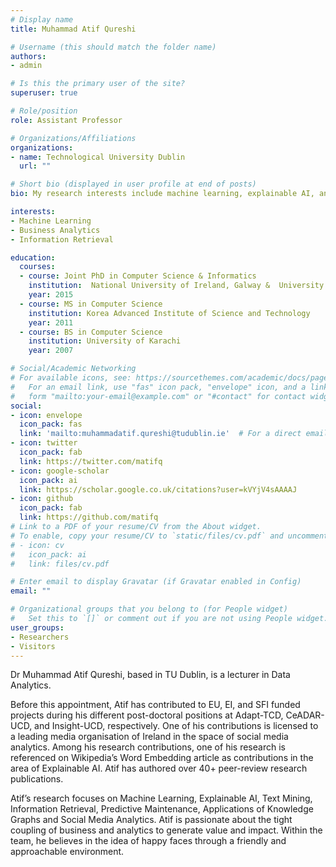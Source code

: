 ```yaml
---
# Display name
title: Muhammad Atif Qureshi

# Username (this should match the folder name)
authors:
- admin

# Is this the primary user of the site?
superuser: true

# Role/position
role: Assistant Professor

# Organizations/Affiliations
organizations:
- name: Technological University Dublin
  url: ""

# Short bio (displayed in user profile at end of posts)
bio: My research interests include machine learning, explainable AI, and text/data analytics.

interests:
- Machine Learning
- Business Analytics
- Information Retrieval

education:
  courses:
  - course: Joint PhD in Computer Science & Informatics
    institution:  National University of Ireland, Galway &  University of Milano-Bicocca
    year: 2015
  - course: MS in Computer Science
    institution: Korea Advanced Institute of Science and Technology
    year: 2011
  - course: BS in Computer Science
    institution: University of Karachi
    year: 2007

# Social/Academic Networking
# For available icons, see: https://sourcethemes.com/academic/docs/page-builder/#icons
#   For an email link, use "fas" icon pack, "envelope" icon, and a link in the
#   form "mailto:your-email@example.com" or "#contact" for contact widget.
social:
- icon: envelope
  icon_pack: fas
  link: 'mailto:muhammadatif.qureshi@tudublin.ie'  # For a direct email link, use "mailto:test@example.org".
- icon: twitter
  icon_pack: fab
  link: https://twitter.com/matifq
- icon: google-scholar
  icon_pack: ai
  link: https://scholar.google.co.uk/citations?user=kVYjV4sAAAAJ
- icon: github
  icon_pack: fab
  link: https://github.com/matifq
# Link to a PDF of your resume/CV from the About widget.
# To enable, copy your resume/CV to `static/files/cv.pdf` and uncomment the lines below.
# - icon: cv
#   icon_pack: ai
#   link: files/cv.pdf

# Enter email to display Gravatar (if Gravatar enabled in Config)
email: ""

# Organizational groups that you belong to (for People widget)
#   Set this to `[]` or comment out if you are not using People widget.
user_groups:
- Researchers
- Visitors
---
```


Dr Muhammad Atif Qureshi, based in TU Dublin, is a lecturer in Data Analytics.

Before this appointment, Atif has contributed to EU, EI, and SFI funded projects during his different post-doctoral positions at Adapt-TCD, CeADAR-UCD, and Insight-UCD, respectively. One of his contributions is licensed to a leading media organisation of Ireland in the space of social media analytics. Among his research contributions, one of his research is referenced on Wikipedia’s Word Embedding article as contributions in the area of Explainable AI. Atif has authored over 40+ peer-review research publications.

Atif’s research focuses on Machine Learning, Explainable AI, Text Mining, Information Retrieval, Predictive Maintenance, Applications of Knowledge Graphs and Social Media Analytics. Atif is passionate about the tight coupling of business and analytics to generate value and impact. Within the team, he believes in the idea of happy faces through a friendly and approachable environment.
